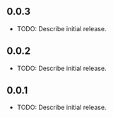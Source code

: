 ## 0.0.3

* TODO: Describe initial release.
## 0.0.2

* TODO: Describe initial release.

## 0.0.1

* TODO: Describe initial release.
